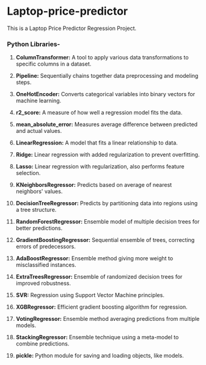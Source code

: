 # Laptop-price-predictor
This is a Laptop Price Predictor Regression Project.




### Python Libraries-
1. **ColumnTransformer:** A tool to apply various data transformations to specific columns in a dataset.

2. **Pipeline:** Sequentially chains together data preprocessing and modeling steps.

3. **OneHotEncoder:** Converts categorical variables into binary vectors for machine learning.

4. **r2_score:** A measure of how well a regression model fits the data.

5. **mean_absolute_error:** Measures average difference between predicted and actual values.

6. **LinearRegression:** A model that fits a linear relationship to data.

7. **Ridge:** Linear regression with added regularization to prevent overfitting.

8. **Lasso:** Linear regression with regularization, also performs feature selection.

9. **KNeighborsRegressor:** Predicts based on average of nearest neighbors' values.

10. **DecisionTreeRegressor:** Predicts by partitioning data into regions using a tree structure.

11. **RandomForestRegressor:** Ensemble model of multiple decision trees for better predictions.

12. **GradientBoostingRegressor:** Sequential ensemble of trees, correcting errors of predecessors.

13. **AdaBoostRegressor:** Ensemble method giving more weight to misclassified instances.

14. **ExtraTreesRegressor:** Ensemble of randomized decision trees for improved robustness.

15. **SVR:** Regression using Support Vector Machine principles.

16. **XGBRegressor:** Efficient gradient boosting algorithm for regression.

17. **VotingRegressor:** Ensemble method averaging predictions from multiple models.

18. **StackingRegressor:** Ensemble technique using a meta-model to combine predictions.

19. **pickle:** Python module for saving and loading objects, like models.
